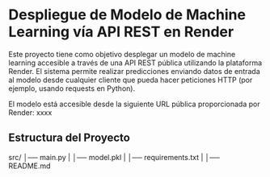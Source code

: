 # Despliegue de Modelo de Machine Learning vía API REST en Render
Este proyecto tiene como objetivo desplegar un modelo de machine learning accesible a través de una API REST pública utilizando la plataforma Render. El sistema permite realizar predicciones enviando datos de entrada al modelo desde cualquier cliente que pueda hacer peticiones HTTP (por ejemplo, usando requests en Python).

El modelo está accesible desde la siguiente URL pública proporcionada por Render:
xxxx

## Estructura del Proyecto
src/
│── main.py
|
│── model.pkl
|
│── requirements.txt
|
│── README.md



